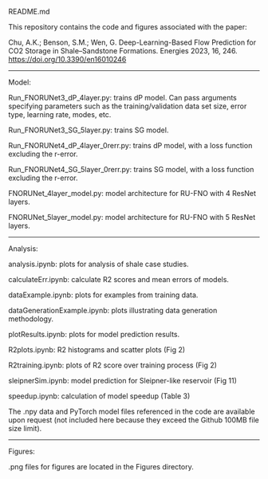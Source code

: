 README.md

This repository contains the code and figures associated with the paper:

Chu, A.K.; Benson, S.M.; Wen, G. Deep-Learning-Based Flow Prediction for CO2 Storage in Shale–Sandstone Formations. Energies 2023, 16, 246. https://doi.org/10.3390/en16010246

------------------------------
Model:

Run_FNORUNet3_dP_4layer.py: trains dP model. Can pass arguments specifying parameters such as the training/validation data set size, error type, learning rate, modes, etc.

Run_FNORUNet3_SG_5layer.py: trains SG model.

Run_FNORUNet4_dP_4layer_0rerr.py: trains dP model, with a loss function excluding the r-error.

Run_FNORUNet4_SG_5layer_0rerr.py: trains SG model, with a loss function excluding the r-error.

FNORUNet_4layer_model.py: model architecture for RU-FNO with 4 ResNet layers.

FNORUNet_5layer_model.py: model architecture for RU-FNO with 5 ResNet layers.

------------------------------
Analysis:

analysis.ipynb: plots for analysis of shale case studies.

calculateErr.ipynb: calculate R2 scores and mean errors of models.

dataExample.ipynb: plots for examples from training data.

dataGenerationExample.ipynb: plots illustrating data generation methodology.

plotResults.ipynb: plots for model prediction results.

R2plots.ipynb: R2 histograms and scatter plots (Fig 2)

R2training.ipynb: plots of R2 score over training process (Fig 2)

sleipnerSim.ipynb: model prediction for Sleipner-like reservoir (Fig 11)

speedup.ipynb: calculation of model speedup (Table 3)

The .npy data and PyTorch model files referenced in the code are available upon request (not included here because they exceed the Github 100MB file size limit).

------------------------------
Figures:

.png files for figures are located in the Figures directory.
